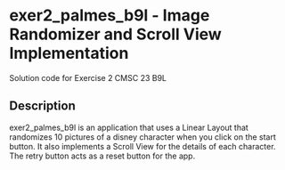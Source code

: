 exer2_palmes_b9l - Image Randomizer and Scroll View Implementation
===========================

Solution code for Exercise 2 CMSC 23 B9L

Description
------------

exer2_palmes_b9l is an application that uses a Linear Layout that randomizes 10 pictures of a disney character when you click on the start button. It also implements a Scroll View for the details of each character. The retry button acts as a reset button for the app.

